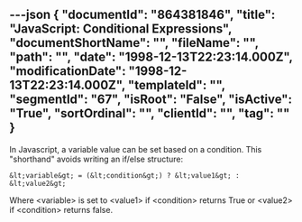 ---json
{
  "documentId": "864381846",
  "title": "JavaScript: Conditional Expressions",
  "documentShortName": "",
  "fileName": "",
  "path": "",
  "date": "1998-12-13T22:23:14.000Z",
  "modificationDate": "1998-12-13T22:23:14.000Z",
  "templateId": "",
  "segmentId": "67",
  "isRoot": "False",
  "isActive": "True",
  "sortOrdinal": "",
  "clientId": "",
  "tag": ""
}
---

In Javascript, a variable value can be set based on a condition. This &quot;shorthand&quot; avoids writing an if/else structure:

    &lt;variable&gt; = (&lt;condition&gt;) ? &lt;value1&gt; : &lt;value2&gt;

Where &lt;variable&gt; is set to &lt;value1&gt; if &lt;condition&gt; returns True or &lt;value2&gt; if &lt;condition&gt; returns false.
